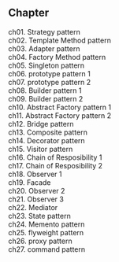 ## Chapter

ch01. Strategy pattern <br/>
ch02. Template Method pattern <br/>
ch03. Adapter pattern <br/> 
ch04. Factory Method pattern <br/>
ch05. Singleton pattern <br/>
ch06. prototype pattern 1 <br/>
ch07. prototype pattern 2 <br/>
ch08. Builder pattern 1 <br/>
ch09. Builder pattern 2 <br/>
ch10. Abstract Factory pattern 1 <br/>
ch11. Abstract Factory pattern 2 <br/>
ch12. Bridge pattern <br/>
ch13. Composite pattern <br/>
ch14. Decorator pattern <br/>
ch15. Visitor pattern <br/>
ch16. Chain of Resposibility 1<br/>
ch17. Chain of Resposibility 2<br/>
ch18. Observer 1 <br/>
ch19. Facade <br/> 
ch20. Observer 2 <br/>
ch21. Observer 3 <br/>
ch22. Mediator <br/>
ch23. State pattern <br/>
ch24. Memento pattern <br/>
ch25. flyweight pattern <br/>
ch26. proxy pattern <br/>
ch27. command pattern <br/>

